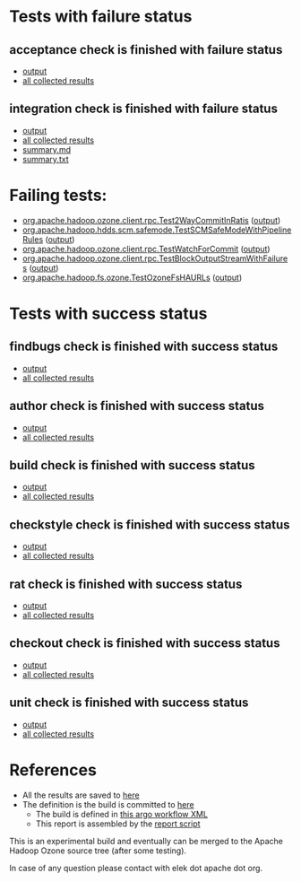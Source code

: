 # Tests with failure status

## acceptance check is finished with failure status

   * [output](https://raw.githubusercontent.com/elek/ozone-ci-q4/master/pr/pr-hdds-1569-fwkxq/acceptance/output.log)
   * [all collected results](https://github.com/elek/ozone-ci-q4/tree/master/pr/pr-hdds-1569-fwkxq/acceptance)


## integration check is finished with failure status

   * [output](https://raw.githubusercontent.com/elek/ozone-ci-q4/master/pr/pr-hdds-1569-fwkxq/integration/output.log)
   * [all collected results](https://github.com/elek/ozone-ci-q4/tree/master/pr/pr-hdds-1569-fwkxq/integration)
   * [summary.md](https://github.com/elek/ozone-ci-q4/tree/master/pr/pr-hdds-1569-fwkxq/integration/summary.md)
   * [summary.txt](https://github.com/elek/ozone-ci-q4/tree/master/pr/pr-hdds-1569-fwkxq/integration/summary.txt)

# Failing tests: 

 * [org.apache.hadoop.ozone.client.rpc.Test2WayCommitInRatis](hadoop-ozone/integration-test/org.apache.hadoop.ozone.client.rpc.Test2WayCommitInRatis.txt) ([output](hadoop-ozone/integration-test/org.apache.hadoop.ozone.client.rpc.Test2WayCommitInRatis-output.txt/))
 * [org.apache.hadoop.hdds.scm.safemode.TestSCMSafeModeWithPipelineRules](hadoop-ozone/integration-test/org.apache.hadoop.hdds.scm.safemode.TestSCMSafeModeWithPipelineRules.txt) ([output](hadoop-ozone/integration-test/org.apache.hadoop.hdds.scm.safemode.TestSCMSafeModeWithPipelineRules-output.txt/))
 * [org.apache.hadoop.ozone.client.rpc.TestWatchForCommit](hadoop-ozone/integration-test/org.apache.hadoop.ozone.client.rpc.TestWatchForCommit.txt) ([output](hadoop-ozone/integration-test/org.apache.hadoop.ozone.client.rpc.TestWatchForCommit-output.txt/))
 * [org.apache.hadoop.ozone.client.rpc.TestBlockOutputStreamWithFailures](hadoop-ozone/integration-test/org.apache.hadoop.ozone.client.rpc.TestBlockOutputStreamWithFailures.txt) ([output](hadoop-ozone/integration-test/org.apache.hadoop.ozone.client.rpc.TestBlockOutputStreamWithFailures-output.txt/))
 * [org.apache.hadoop.fs.ozone.TestOzoneFsHAURLs](hadoop-ozone/ozonefs/org.apache.hadoop.fs.ozone.TestOzoneFsHAURLs.txt) ([output](hadoop-ozone/ozonefs/org.apache.hadoop.fs.ozone.TestOzoneFsHAURLs-output.txt/))


# Tests with success status

## findbugs check is finished with success status

   * [output](https://raw.githubusercontent.com/elek/ozone-ci-q4/master/pr/pr-hdds-1569-fwkxq/findbugs/output.log)
   * [all collected results](https://github.com/elek/ozone-ci-q4/tree/master/pr/pr-hdds-1569-fwkxq/findbugs)


## author check is finished with success status

   * [output](https://raw.githubusercontent.com/elek/ozone-ci-q4/master/pr/pr-hdds-1569-fwkxq/author/output.log)
   * [all collected results](https://github.com/elek/ozone-ci-q4/tree/master/pr/pr-hdds-1569-fwkxq/author)


## build check is finished with success status

   * [output](https://raw.githubusercontent.com/elek/ozone-ci-q4/master/pr/pr-hdds-1569-fwkxq/build/output.log)
   * [all collected results](https://github.com/elek/ozone-ci-q4/tree/master/pr/pr-hdds-1569-fwkxq/build)


## checkstyle check is finished with success status

   * [output](https://raw.githubusercontent.com/elek/ozone-ci-q4/master/pr/pr-hdds-1569-fwkxq/checkstyle/output.log)
   * [all collected results](https://github.com/elek/ozone-ci-q4/tree/master/pr/pr-hdds-1569-fwkxq/checkstyle)


## rat check is finished with success status

   * [output](https://raw.githubusercontent.com/elek/ozone-ci-q4/master/pr/pr-hdds-1569-fwkxq/rat/output.log)
   * [all collected results](https://github.com/elek/ozone-ci-q4/tree/master/pr/pr-hdds-1569-fwkxq/rat)


## checkout check is finished with success status

   * [output](https://raw.githubusercontent.com/elek/ozone-ci-q4/master/pr/pr-hdds-1569-fwkxq/checkout/output.log)
   * [all collected results](https://github.com/elek/ozone-ci-q4/tree/master/pr/pr-hdds-1569-fwkxq/checkout)


## unit check is finished with success status

   * [output](https://raw.githubusercontent.com/elek/ozone-ci-q4/master/pr/pr-hdds-1569-fwkxq/unit/output.log)
   * [all collected results](https://github.com/elek/ozone-ci-q4/tree/master/pr/pr-hdds-1569-fwkxq/unit)




# References

 * All the results are saved to [here](https://github.com/elek/ozone-ci-q4/tree/master/pr/pr-hdds-1569-fwkxq/)
 * The definition is the build is committed to [here](https://github.com/elek/argo-ozone)
    * The build is defined in [this argo workflow XML](https://github.com/elek/argo-ozone/blob/master/ozone-build.yaml)
    * This report is assembled by the [report script](https://github.com/elek/argo-ozone/blob/master/scripts/report.sh)

This is an experimental build and eventually can be merged to the Apache Hadoop Ozone source tree (after some testing).

In case of any question please contact with elek dot apache dot org.
